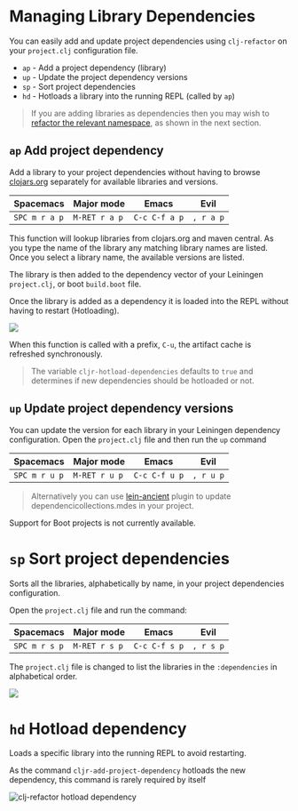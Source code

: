# Managing Library Dependencies

You can easily add and update project dependencies using `clj-refactor` on your `project.clj` configuration file.

* `ap` - Add a project dependency (library)
* `up` - Update the project dependency versions
* `sp` - Sort project dependencies
* `hd` - Hotloads a library into the running REPL (called by `ap`)

> If you are adding libraries as dependencies then you may wish to [refactor the relevant namespace](manage-namespaces.html), as shown in the next section.

## `ap` Add project dependency

Add a library to your project dependencies without having to browse [clojars.org](https://clojars.org) separately for available libraries and versions.

| Spacemacs     | Major mode    | Emacs         | Evil      |
|---------------|---------------|---------------|-----------|
| `SPC m r a p` | `M-RET r a p` | `C-c C-f a p` | `, r a p` |


This function will lookup libraries from clojars.org and maven central.  As you type the name of the library any matching library names are listed.  Once you select a library name, the available versions are listed.

The library is then added to the dependency vector of your Leiningen `project.clj`, or boot `build.boot` file.

Once the library is added as a dependency it is loaded into the REPL without having to restart (Hotloading).

![](/images/add-project-dependency.gif)

When this function is called with a prefix, `C-u`, the artifact cache is refreshed synchronously.

> The variable `cljr-hotload-dependencies` defaults to `true` and determines if new dependencies should be hotloaded or not.


## `up` Update project dependency versions

You can update the version for each library in your Leiningen dependency configuration.  Open the `project.clj` file and then run the `up` command

| Spacemacs     | Major mode    | Emacs         | Evil      |
|---------------|---------------|---------------|-----------|
| `SPC m r u p` | `M-RET r u p` | `C-c C-f u p` | `, r u p` |


> Alternatively you can use [lein-ancient](https://clojars.org/lein-ancient) plugin to update dependencicollections.mdes in your project.

Support for Boot projects is not currently available.


# `sp` Sort project dependencies

Sorts all the libraries, alphabetically by name, in your project dependencies configuration.

Open the `project.clj` file and run the command:

| Spacemacs     | Major mode    | Emacs         | Evil      |
|---------------|---------------|---------------|-----------|
| `SPC m r s p` | `M-RET r s p` | `C-c C-f s p` | `, r s p` |

The `project.clj` file is changed to list the libraries in the `:dependencies` in alphabetical order.

![](/images/clj-refactor-sort-project-dependencies.gif)


# `hd` Hotload dependency

Loads a specific library into the running REPL to avoid restarting.

As the command `cljr-add-project-dependency` hotloads the new dependency, this command is rarely required by itself

![clj-refactor hotload dependency](clj-refactor-hotload-dependency.gif)

